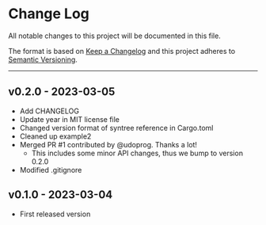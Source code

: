 # Change Log

All notable changes to this project will be documented in this file.

The format is based on [Keep a Changelog](http://keepachangelog.com/)
and this project adheres to [Semantic Versioning](http://semver.org/).

---

## v0.2.0 - 2023-03-05

* Add CHANGELOG
* Update year in MIT license file
* Changed version format of syntree reference in Cargo.toml
* Cleaned up example2
* Merged PR #1 contributed by @udoprog. Thanks a lot!
  * This includes some minor API changes, thus we bump to version 0.2.0
* Modified .gitignore

## v0.1.0 - 2023-03-04

* First released version
